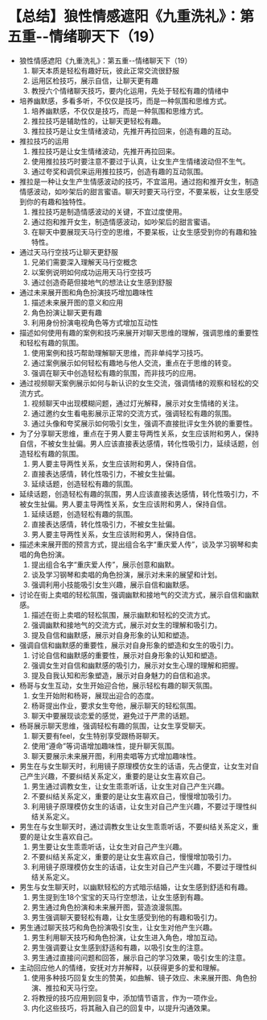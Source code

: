 # 【总结】狼性情感遮阳《九重洗礼》：第五重--情绪聊天下（19）

-   狼性情感遮阳《九重洗礼》：第五重--情绪聊天下（19）
    1.  聊天本质是轻松有趣好玩，彼此正常交流很舒服
    2.  运用区检技巧，展示自信，让聊天更有趣
    3.  教授六个情绪聊天技巧，要内化运用，先处于轻松有趣的情绪中
-   培养幽默感，多看多听，不仅仅是技巧，而是一种氛围和思维方式。
    1.  培养幽默感，不仅仅是技巧，而是一种氛围和思维方式。
    2.  推拉技巧是辅助性的，让聊天更轻松有趣。
    3.  推拉技巧是让女生情绪波动，先推开再拉回来，创造有趣的互动。
-   推拉技巧的运用
    1.  推拉技巧是让女生情绪波动，先推开再拉回来。
    2.  使用推拉技巧时要注意不要过于认真，让女生产生情绪波动但不生气。
    3.  通过夸奖和调侃来运用推拉技巧，创造有趣的互动氛围。
-   推拉是一种让女生产生情感波动的技巧，不宜滥用。通过抱和推开女生，制造情感波动，如吵架后的甜言蜜语。聊天时要天马行空，不要呆板，让女生感受到你的有趣和独特性。
    1.  推拉技巧是制造情感波动的关键，不宜过度使用。
    2.  通过抱和推开女生，制造情感波动，如吵架后的甜言蜜语。
    3.  在聊天中要展现天马行空的思维，不要呆板，让女生感受到你的有趣和独特性。
-   通过天马行空技巧让聊天更舒服
    1.  兄弟们需要深入理解天马行空概念
    2.  以案例说明如何成功运用天马行空技巧
    3.  通过创造奇葩但接地气的想法让女生感到舒服
-   通过未来展开图和角色扮演技巧增加趣味性
    1.  描述未来展开图的意义和应用
    2.  角色扮演让聊天更有趣
    3.  利用身份扮演电视角色等方式增加互动性
-   描述如何使用有趣的案例和技巧来展开对聊天思维的理解，强调思维的重要性和轻松有趣的氛围。
    1.  使用案例和技巧帮助理解聊天思维，而非单纯学习技巧。
    2.  通过案例展示如何轻松有趣地与他人交流，重点在于思维的转变。
    3.  强调在聊天中创造轻松有趣的氛围，而非技巧的应用。
-   通过视频聊天案例展示如何与新认识的女生交流，强调情绪的观察和轻松的交流方式。
    1.  视频聊天中出现模糊问题，通过灯光解释，展示对女生情绪的关注。
    2.  通过邀约女生看电影展示正常的交流方式，强调轻松有趣的氛围。
    3.  通过头像和夸奖展示如何吸引女生，强调不直接批评女生外貌的重要性。
-   为了分享聊天思维，重点在于男人要主导两性关系，女生应该附和男人，保持自信，不被女生扯偏。男人应该直接表达感情，转化性吸引力，延续话题，创造轻松有趣的氛围。
    1.  男人要主导两性关系，女生应该附和男人，保持自信。
    2.  直接表达感情，转化性吸引力，不被女生扯偏。
    3.  延续话题，创造轻松有趣的氛围。
-   延续话题，创造轻松有趣的氛围，男人应该直接表达感情，转化性吸引力，不被女生扯偏。男人要主导两性关系，女生应该附和男人，保持自信。
    1.  延续话题，创造轻松有趣的氛围。
    2.  直接表达感情，转化性吸引力，不被女生扯偏。
    3.  男人要主导两性关系，女生应该附和男人，保持自信。
-   描述未来展开图的预言方式，提出组合名字“重庆爱人传”，谈及学习钢琴和卖唱的角色扮演。
    1.  提出组合名字“重庆爱人传”，展示创意和幽默。
    2.  谈及学习钢琴和卖唱的角色扮演，展示对未来的展望和计划。
    3.  强调利用小技能吸引女生兴趣，展示自信和幽默感。
-   讨论在街上卖唱的轻松氛围，强调幽默和接地气的交流方式，展示自信和幽默感。
    1.  描述在街上卖唱的轻松氛围，展示幽默和轻松的交流方式。
    2.  强调幽默和接地气的交流方式，展示对女生的理解和吸引力。
    3.  提及自信和幽默感，展示对自身形象的认知和塑造。
-   强调自信和幽默感的重要性，展示对自身形象的塑造和女生的吸引力。
    1.  讨论自信和幽默感的重要性，展示对自身形象的认知和塑造。
    2.  强调女生对自信和幽默感的吸引力，展示对女生心理的理解和把握。
    3.  提及自我认知和形象塑造，展示对自身魅力的自信和追求。
-   杨哥与女生互动，女生开始迎合他，展示轻松有趣的聊天氛围。
    1.  女生开始附和杨哥，展现出迎合的态度。
    2.  杨哥提出作业，要求女生夸他，展示聊天的轻松氛围。
    3.  聊天中要展现谈恋爱的感觉，避免过于严肃的话题。
-   杨哥展示聊天思维，强调轻松有趣的氛围，让女生享受聊天。
    1.  聊天要有feel，女生特别享受跟杨哥聊天。
    2.  使用“遵命”等词语增加趣味性，提升聊天氛围。
    3.  聊天要展示未来展开图，利用卖唱等方式增加趣味性。
-   男生在与女生聊天时，利用镜子原理模仿女生的话语，先占便宜，让女生对自己产生兴趣，不要纠结关系定义，重要的是让女生喜欢自己。
    1.  男生通过调教女生，让女生乖乖听话，让女生对自己产生兴趣。
    2.  不要纠结关系定义，重要的是让女生喜欢自己，慢慢增加吸引力。
    3.  利用镜子原理模仿女生的话语，让女生对自己产生兴趣，不要过于理性纠结关系定义。
-   男生在与女生聊天时，通过调教女生让女生乖乖听话，不要纠结关系定义，重要的是让女生喜欢自己。
    1.  男生要让女生乖乖听话，让女生对自己产生兴趣。
    2.  不要纠结关系定义，重要的是让女生喜欢自己，慢慢增加吸引力。
    3.  利用镜子原理模仿女生的话语，让女生对自己产生兴趣，不要过于理性纠结关系定义。
-   男生与女生聊天时，以幽默轻松的方式暗示结婚，让女生感到舒适和有趣。
    1.  男生提到生18个宝宝的天马行空想法，让女生感到有趣。
    2.  男生通过角色扮演和未来展开图，营造浪漫氛围。
    3.  男生强调聊天要轻松有趣，让女生感受到他的有趣和吸引力。
-   男生通过聊天技巧和角色扮演吸引女生，让女生对他产生兴趣。
    1.  男生利用聊天技巧和角色扮演，让女生进入角色，增加互动。
    2.  男生强调要让女生感到舒适和有趣，以吸引女生的注意。
    3.  男生通过直接问问题和回答，展示自己的学习效果，吸引女生的注意。
-   主动回应他人的情绪，安抚对方并解释，以获得更多的爱和理解。
    1.  使用多种技巧回复女生的赞美，如曲解、镜子效应、未来展开图、角色扮演、推拉和天马行空。
    2.  将教授的技巧应用到回复中，添加情节语言，作为一项作业。
    3.  内化这些技巧，将其融入自己的回复中，以提升沟通效果。